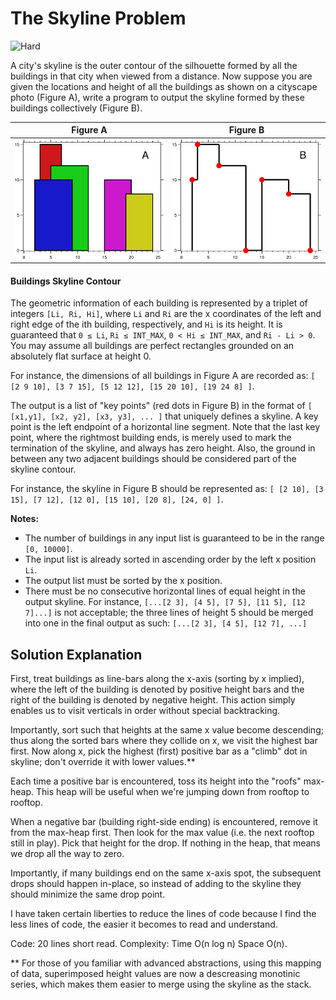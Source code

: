 # The Skyline Problem

![Hard](https://img.shields.io/badge/Difficulty-Hard-red)

A city's skyline is the outer contour of the silhouette formed by all the buildings in that city when viewed from a distance. Now suppose you are given the locations and height of all the buildings as shown on a cityscape photo (Figure A), write a program to output the skyline formed by these buildings collectively (Figure B).

Figure A|Figure B
-|-
![Figure A](skyline1.jpg) | ![Figure B](skyline2.jpg)

#### Buildings Skyline Contour
The geometric information of each building is represented by a triplet of integers `[Li, Ri, Hi]`, where `Li` and `Ri` are the x coordinates of the left and right edge of the ith building, respectively, and `Hi` is its height. It is guaranteed that `0 ≤ Li`, `Ri ≤ INT_MAX`, `0 < Hi ≤ INT_MAX`, and `Ri - Li > 0`. You may assume all buildings are perfect rectangles grounded on an absolutely flat surface at height 0.

For instance, the dimensions of all buildings in Figure A are recorded as: `[ [2 9 10], [3 7 15], [5 12 12], [15 20 10], [19 24 8] ]`.

The output is a list of "key points" (red dots in Figure B) in the format of `[ [x1,y1], [x2, y2], [x3, y3], ... ]` that uniquely defines a skyline. A key point is the left endpoint of a horizontal line segment. Note that the last key point, where the rightmost building ends, is merely used to mark the termination of the skyline, and always has zero height. Also, the ground in between any two adjacent buildings should be considered part of the skyline contour.

For instance, the skyline in Figure B should be represented as: `[ [2 10], [3 15], [7 12], [12 0], [15 10], [20 8], [24, 0] ]`.

**Notes:**

- The number of buildings in any input list is guaranteed to be in the range `[0, 10000]`.
- The input list is already sorted in ascending order by the left x position `Li`.
- The output list must be sorted by the x position.
- There must be no consecutive horizontal lines of equal height in the output skyline. For instance, `[...[2 3], [4 5], [7 5], [11 5], [12 7]...]` is not acceptable; the three lines of height 5 should be merged into one in the final output as such: `[...[2 3], [4 5], [12 7], ...]`

## Solution Explanation

First, treat buildings as line-bars along the x-axis (sorting by x implied), where the left of the building is denoted by positive height bars and the right of the building is denoted by negative height. This action simply enables us to visit verticals in order without special backtracking.

Importantly, sort such that heights at the same x value become descending; thus along the sorted bars where they collide on x, we visit the highest bar first. Now along x, pick the highest (first) positive bar as a "climb" dot in skyline; don't override it with lower values.**

Each time a positive bar is encountered, toss its height into the "roofs" max-heap. This heap will be useful when we're jumping down from rooftop to rooftop.

When a negative bar (building right-side ending) is encountered, remove it from the max-heap first. Then look for the max value (i.e. the next rooftop still in play). Pick that height for the drop. If nothing in the heap, that means we drop all the way to zero.

Importantly, if many buildings end on the same x-axis spot, the subsequent drops should happen in-place, so instead of adding to the skyline they should minimize the same drop point.

I have taken certain liberties to reduce the lines of code because I find the less lines of code, the easier it becomes to read and understand.

Code: 20 lines short read.
Complexity: Time O(n log n) Space O(n).

** For those of you familiar with advanced abstractions, using this mapping of data, superimposed height values are now a descreasing monotinic series, which makes them easier to merge using the skyline as the stack.
